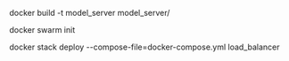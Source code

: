 docker build -t model_server model_server/

docker swarm init

docker stack deploy --compose-file=docker-compose.yml load_balancer

